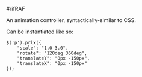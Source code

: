 #rifRAF

An animation controller, syntactically-similar to CSS.

Can be instantiated like so:

	$('p').prlx({
		"scale": "1.0 3.0",
		"rotate": "120deg 360deg",
		"translateY": "0px -150px",
		"translateX": "0px -150px"
	});
